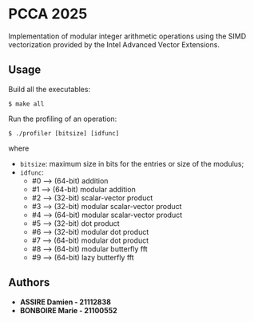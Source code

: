 # PCCA 2025

Implementation of modular integer arithmetic operations using the SIMD vectorization provided by
the Intel Advanced Vector Extensions.

## Usage

Build all the executables:
```
$ make all
```

Run the profiling of an operation:
```
$ ./profiler [bitsize] [idfunc]
```
where
- `bitsize`: maximum size in bits for the entries or size of the modulus;
- `idfunc`:
    - #0 --> (64-bit) addition
    - #1 --> (64-bit) modular addition
    - #2 --> (32-bit) scalar-vector product
    - #3 --> (32-bit) modular scalar-vector product
    - #4 --> (64-bit) modular scalar-vector product
    - #5 --> (32-bit) dot product
    - #6 --> (32-bit) modular dot product
    - #7 --> (64-bit) modular dot product
    - #8 --> (64-bit) modular butterfly fft
    - #9 --> (64-bit) lazy butterfly fft

## Authors
* **ASSIRE Damien - 21112838**
* **BONBOIRE Marie - 21100552**